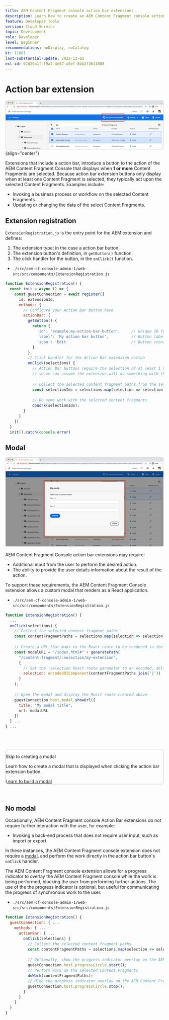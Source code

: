 ```yaml
---
title: AEM Content Fragment console action bar extensions
description: Learn how to create an AEM Content Fragment console action bar extensions.
feature: Developer Tools
version: Cloud Service
topic: Development
role: Developer
level: Beginner
recommendations: noDisplay, noCatalog
kt: 11603
last-substantial-update: 2022-12-01
exl-id: 97d26a1f-f9a7-4e57-a5ef-8bb2f3611088
---
```

# Action bar extension

![Action bar extension](./assets/action-bar/action-bar.png){align="center"}

Extensions that include a action bar, introduce a button to the action of the AEM Content Fragment Console that displays when __1 or more__ Content Fragments are selected. Because action bar extension buttons only display when at least one Content Fragment is selected, they typically act upon the selected Content Fragments. Examples include:

+ Invoking a business process or workflow on the selected Content Fragments.
+ Updating or changing the data of the select Content Fragments.

## Extension registration

`ExtensionRegistration.js` is the entry point for the AEM extension and defines:

1. The extension type; in the case a action bar button.
1. The extension button's definition, in `getButton()` function.
1. The click handler for the button, in the `onClick()` function.

+ `./src/aem-cf-console-admin-1/web-src/src/components/ExtensionRegistration.js`

```javascript
function ExtensionRegistration() {
  const init = async () => {
    const guestConnection = await register({
      id: extensionId,
      methods: {
        // Configure your Action Bar button here
        actionBar: {
          getButton() {
            return {
              'id': 'example.my-action-bar-button',     // Unique ID for the button
              'label': 'My action bar button',          // Button label 
              'icon': 'Edit'                            // Button icon; get name from: https://spectrum.adobe.com/page/icons/ (Remove spaces, keep uppercase)
            }
          },
          // Click handler for the Action Bar extension button
          onClick(selections) {
            // Action Bar buttons require the selection of at least 1 Content Fragment, 
            // so we can assume the extension will do something with these selections

            // Collect the selected content fragment paths from the selections parameter
            const selectionIds = selections.map(selection => selection.id);
            
            // Do some work with the selected content fragments
            doWork(selectionIds);          
        }
      }
    })
  }
  init().catch(console.error)
```

## Modal

![Modal](./assets/modal/modal.png)

AEM Content Fragment Console action bar extensions may require:

+ Additional input from the user to perform the desired action.
+ The ability to provide the user details information about the result of the action.

To support these requirements, the AEM Content Fragment Console extension allows a custom modal that renders as a React application.

+ `./src/aem-cf-console-admin-1/web-src/src/components/ExtensionRegistration.js`

```javascript
function ExtensionRegistration() {
  ...
  onClick(selections) {
    // Collect the selected content fragment paths 
    const contentFragmentPaths = selections.map(selection => selection.id);

    // Create a URL that maps to the React route to be rendered in the modal 
    const modalURL = "/index.html#" + generatePath(
      "/content-fragment/:selection/my-extension",
      {
        // Set the :selection React route parameter to an encoded, delimited list of paths of the selected content fragments
        selection: encodeURIComponent(contentFragmentPaths.join('|'))
      }
    );

    // Open the modal and display the React route created above
    guestConnection.host.modal.showUrl({
      title: "My modal title",
      url: modalURL
    })     
  } ...     
} ...
```

<div class="column is-8-desktop is-full-mobile is-half-tablet" style="
    border: solid 1px #ccc;
    border-radius: 10px;
    margin: 4rem auto;
">
  <div class="is-flex is-padded-small is-padded-big-mobile">
    <div>
      <p class="has-text-weight-bold is-size-36 is-size-27-touch is-margin-bottom-big has-text-blackest">Skip to creating a modal</p>
      <p class="has-text-blackest">Learn how to create a modal that is displayed when clicking the action bar extension button.</p>
      <div class="has-align-start is-margin-top-big">
        <a href="./modal.md" target="_blank" class="spectrum-Button spectrum-Button--outline spectrum-Button--primary spectrum-Button--sizeM">
          <span class="spectrum-Button-label has-no-wrap has-text-weight-bold" title="Learn to build a modal">Learn to build a modal</span>
        </a>
      </div>
    </div>
  </div>
</div>

## No modal

Occasionally, AEM Content Fragment console Action Bar extensions do not require further interaction with the user, for example:

+ Invoking a back-end process that does not require user input, such as import or export.

In these instances, the AEM Content Fragment console extension does not require a [modal](#modal), and perform the work directly in the action bar button's `onClick` handler.

The AEM Content Fragment console extension allows for a progress indicator to overlay the AEM Content Fragment console while the work is being performed, blocking the user from performing further actions. The use of the the progress indicator is optional, but useful for communicating the progress of synchronous work to the user.

+ `./src/aem-cf-console-admin-1/web-src/src/components/ExtensionRegistration.js`

```javascript
function ExtensionRegistration() {
  guestConnection: { ...
    methods: { ...
      actionBar: { ...
        onClick(selections) {
          // Collect the selected content fragment paths 
          const contentFragmentPaths = selections.map(selection => selection.id);

          // Optionally, show the progress indicator overlay on the AEM Content Fragment console
          guestConnection.host.progressCircle.start();
          // Perform work on the selected Content Fragments
          doWork(contentFragmentPaths);
          // Hide the progress indicator overlay on the AEM Content Fragment console when the work is done
          guestConnection.host.progressCircle.stop();
        }
      }
    }
  }
}
```

